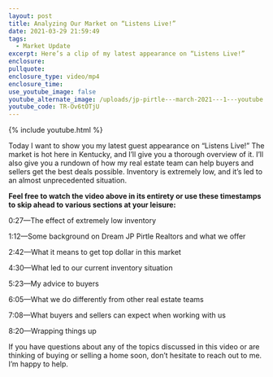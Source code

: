 ```yaml
---
layout: post
title: Analyzing Our Market on “Listens Live!”
date: 2021-03-29 21:59:49
tags:
  - Market Update
excerpt: Here’s a clip of my latest appearance on “Listens Live!”
enclosure:
pullquote:
enclosure_type: video/mp4
enclosure_time:
use_youtube_image: false
youtube_alternate_image: /uploads/jp-pirtle---march-2021---1---youtube.jpg
youtube_code: TR-Ov6tOTjU
---
```

{% include youtube.html %}

Today I want to show you my latest guest appearance on “Listens Live\!” The market is hot here in Kentucky, and I’ll give you a thorough overview of it. I’ll also give you a rundown of how my real estate team can help buyers and sellers get the best deals possible. Inventory is extremely low, and it’s led to an almost unprecedented situation.&nbsp;

**Feel free to watch the video above in its entirety or use these timestamps to skip ahead to various sections at your leisure:**

0:27—The effect of extremely low inventory&nbsp;

1:12—Some background on Dream JP Pirtle Realtors and what we offer

2:42—What it means to get top dollar in this market&nbsp;

4:30—What led to our current inventory situation&nbsp;

5:23—My advice to buyers&nbsp;

6:05—What we do differently from other real estate teams&nbsp;

7:08—What buyers and sellers can expect when working with us

8:20—Wrapping things up&nbsp;

If you have questions about any of the topics discussed in this video or are thinking of buying or selling a home soon, don’t hesitate to reach out to me. I’m happy to help.
